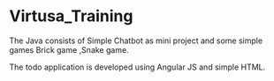 # Virtusa_Training
The Java consists of Simple Chatbot as mini project and some simple games Brick game ,Snake game.

The todo application is developed using Angular JS and simple HTML.
